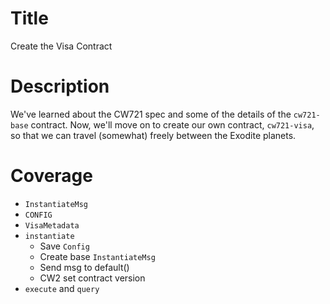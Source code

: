 # Title
Create the Visa Contract

# Description 
We've learned about the CW721 spec and some of the details of the `cw721-base` contract. Now, we'll move on to create our own contract, `cw721-visa`, so that we can travel (somewhat) freely between the Exodite planets.

# Coverage
- `InstantiateMsg`
- `CONFIG`
- `VisaMetadata`
- `instantiate`
    - Save `Config`
    - Create base `InstantiateMsg`
    - Send msg to default()
    - CW2 set contract version
- `execute` and `query`